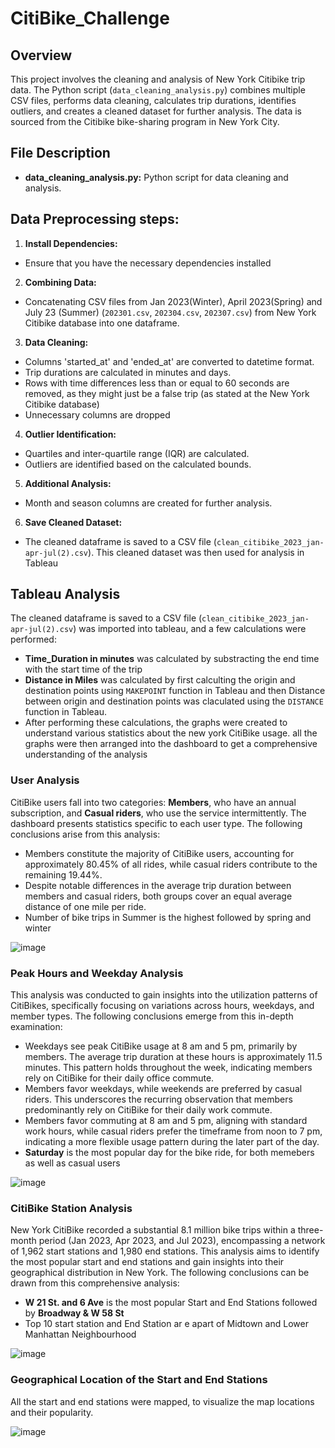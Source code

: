 # CitiBike_Challenge

## Overview

This project involves the cleaning and analysis of New York Citibike trip data. The Python script (`data_cleaning_analysis.py`) combines multiple CSV files, performs data cleaning, calculates trip durations, identifies outliers, and creates a cleaned dataset for further analysis. The data is sourced from the Citibike bike-sharing program in New York City.

## File Description

- **data_cleaning_analysis.py:** Python script for data cleaning and analysis.

## Data Preprocessing steps:

1. **Install Dependencies:**
- Ensure that you have the necessary dependencies installed
2.  **Combining Data:**
- Concatenating CSV files from Jan 2023(Winter), April 2023(Spring) and July 23 (Summer) (`202301.csv`, `202304.csv`, `202307.csv`) from New York Citibike database into one dataframe.
3. **Data Cleaning:**
- Columns 'started_at' and 'ended_at' are converted to datetime format.
- Trip durations are calculated in minutes and days.
- Rows with time differences less than or equal to 60 seconds are removed, as they might just be a false trip (as stated at the New York Citibike database)
- Unnecessary columns are dropped
4. **Outlier Identification:**
- Quartiles and inter-quartile range (IQR) are calculated.
- Outliers are identified based on the calculated bounds.
5. **Additional Analysis:**
- Month and season columns are created for further analysis.
6. **Save Cleaned Dataset:**
- The cleaned dataframe is saved to a CSV file (`clean_citibike_2023_jan-apr-jul(2).csv`). This cleaned dataset was then used for analysis in Tableau

## Tableau Analysis
The cleaned dataframe is saved to a CSV file (`clean_citibike_2023_jan-apr-jul(2).csv`) was imported into tableau, and a few calculations were performed:
-  **Time_Duration in minutes** was calculated by substracting the end time with the start time of the trip
-  **Distance in Miles** was calculated by first calculting the origin and destination points using `MAKEPOINT` function in Tableau and then Distance between origin and destination points was claculated using the `DISTANCE` function in Tableau.
-  After performing these calculations, the graphs were created to understand various statistics about the new york CitiBike usage. all the graphs were then arranged into the dashboard to get a comprehensive understanding of the analysis

### User Analysis  

CitiBike users fall into two categories: **Members**, who have an annual subscription, and **Casual riders**, who use the service intermittently. The dashboard presents statistics specific to each user type. The following conclusions arise from this analysis:
-  Members constitute the majority of CitiBike users, accounting for approximately 80.45% of all rides, while casual riders contribute to the remaining 19.44%.
-  Despite notable differences in the average trip duration between members and casual riders, both groups cover an equal average distance of one mile per ride.
-  Number of bike trips in Summer is the highest followed by spring and winter

![image](https://github.com/NikitaGahoi/CitiBike_Challenge/assets/136101293/3bc59db6-dbea-4ac0-b464-77b23f65ddf4)

### Peak Hours and Weekday Analysis 

This analysis was conducted to gain insights into the utilization patterns of CitiBikes, specifically focusing on variations across hours, weekdays, and member types. The following conclusions emerge from this in-depth examination:
-  Weekdays see peak CitiBike usage at 8 am and 5 pm, primarily by members. The average trip duration at these hours is approximately 11.5 minutes. This pattern holds throughout the week, indicating members rely on CitiBike for their daily office commute.
-  Members favor weekdays, while weekends are preferred by casual riders. This underscores the recurring observation that members predominantly rely on CitiBike for their daily work commute.
-  Members favor commuting at 8 am and 5 pm, aligning with standard work hours, while casual riders prefer the timeframe from noon to 7 pm,  indicating a more flexible usage pattern during the later part of the day.
-  **Saturday** is the most popular day for the bike ride, for both memebers as well as casual users

![image](https://github.com/NikitaGahoi/CitiBike_Challenge/assets/136101293/a1e34b97-f3bb-4cc0-b356-7b87b1bdacc2)

### CitiBike Station Analysis

New York CitiBike recorded a substantial 8.1 million bike trips within a three-month period (Jan 2023, Apr 2023, and Jul 2023), encompassing a network of 1,962 start stations and 1,980 end stations. This analysis aims to identify the most popular start and end stations and gain insights into their geographical distribution in New York. The following conclusions can be drawn from this comprehensive analysis:
-  **W 21 St. and 6 Ave** is the most popular Start and End Stations followed by **Broadway & W 58 St**
-  Top 10 start station and End Station ar e apart of Midtown and Lower Manhattan Neighbourhood

![image](https://github.com/NikitaGahoi/CitiBike_Challenge/assets/136101293/6cc08247-4750-43cf-be67-839e3f972a93)

### Geographical Location of the Start and End Stations
All the start and end stations were mapped, to visualize the map locations and their popularity.

![image](https://github.com/NikitaGahoi/CitiBike_Challenge/assets/136101293/db96b79e-86e6-4828-a873-d7b4016719e2)














